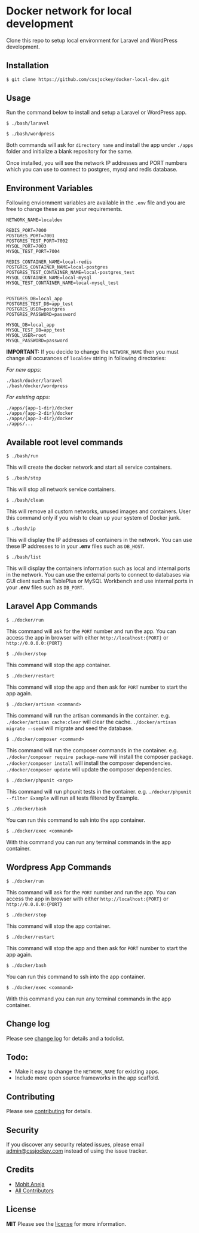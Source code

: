 # Docker network for local development

Clone this repo to setup local environment for Laravel and WordPress development.
## Installation

``` bash
$ git clone https://github.com/cssjockey/docker-local-dev.git
```

## Usage
Run the command below to install and setup a Laravel or WordPress app.
```
$ ./bash/laravel
```
```
$ ./bash/wordpress
```
Both commands will ask for `directory name` and install the app under `./apps` folder and initialize a blank repository for the same.

Once installed, you will see the network IP addresses and PORT numbers which you can use to connect to postgres, mysql and redis database.

## Environment Variables
Following enviornment variables are available in the `.env` file and you are free to change these as per your requirements.

```
NETWORK_NAME=localdev

REDIS_PORT=7000
POSTGRES_PORT=7001
POSTGRES_TEST_PORT=7002
MYSQL_PORT=7003
MYSQL_TEST_PORT=7004

REDIS_CONTAINER_NAME=local-redis
POSTGRES_CONTAINER_NAME=local-postgres
POSTGRES_TEST_CONTAINER_NAME=local-postgres_test
MYSQL_CONTAINER_NAME=local-mysql
MYSQL_TEST_CONTAINER_NAME=local-mysql_test


POSTGRES_DB=local_app
POSTGRES_TEST_DB=app_test
POSTGRES_USER=postgres
POSTGRES_PASSWORD=password

MYSQL_DB=local_app
MYSQL_TEST_DB=app_test
MYSQL_USER=root
MYSQL_PASSWORD=password
```

__IMPORTANT:__ If you decide to change the `NETWORK_NAME` then you must change all occurances of `localdev` string in following directories:

*For new apps:*
```
./bash/docker/laravel
./bash/docker/wordpress
```
*For existing apps:*
```
./apps/{app-1-dir}/docker
./apps/{app-2-dir}/docker
./apps/{app-3-dir}/docker
./apps/...
```



## Available root level commands

```
$ ./bash/run
```
This will create the docker network and start all service containers.

```
$ ./bash/stop
```
This will stop all network service containers.

```
$ ./bash/clean
```
This will remove all custom networks, unused images and containers. User this command only if you wish to clean up your system of Docker junk.

```
$ ./bash/ip
```
This will display the IP addresses of containers in the network. You can use these IP addresses to in your **.env** files such as `DB_HOST`.

```
$ ./bash/list
```
This will display the containers information such as local and internal ports in the network. You can use the external ports to connect to databases via GUI client such as TablePlus or MySQL Workbench and use internal ports in your **.env** files such as `DB_PORT`.

## Laravel App Commands

```
$ ./docker/run
```
This command will ask for the `PORT` number and run the app. You can access the app in browser with either `http://localhost:{PORT}` or `http://0.0.0.0:{PORT}`
```
$ ./docker/stop
```
This command will stop the app container.
```
$ ./docker/restart
```
This command will stop the app and then ask for `PORT` number to start the app again.
```
$ ./docker/artisan <command>
```
This command will run the artisan commands in the container. 
e.g. 
`./docker/artisan cache:clear` will clear the cache.
`./docker/artisan migrate --seed` will migrate and seed the database.
```
$ ./docker/composer <command>
```
This command will run the composer commands in the container. 
e.g. 
`./docker/composer require package-name` will install the composer package.
`./docker/composer install` will install the composer dependencies.
`./docker/composer update` will update the composer dependencies.
```
$ ./docker/phpunit <args>
```
This command will run phpunit tests in the container.
 e.g. 
`./docker/phpunit --filter Example` will run all tests filtered by Example.
```
$ ./docker/bash
```
You can run this command to ssh into the app container.
```
$ ./docker/exec <command>
```
With this command you can run any terminal commands in the app container.

## Wordpress App Commands

```
$ ./docker/run
```
This command will ask for the `PORT` number and run the app. You can access the app in browser with either `http://localhost:{PORT}` or `http://0.0.0.0:{PORT}`
```
$ ./docker/stop
```
This command will stop the app container.
```
$ ./docker/restart
```
This command will stop the app and then ask for `PORT` number to start the app again.
```
$ ./docker/bash
```
You can run this command to ssh into the app container.
```
$ ./docker/exec <command>
```
With this command you can run any terminal commands in the app container.

## Change log

Please see [change log](changelog.md) for details and a todolist.

## Todo:
- Make it easy to change the `NETWORK_NAME` for existing apps.
- Include more open source frameworks in the app scaffold.

## Contributing

Please see [contributing](contributing.md) for details.

## Security

If you discover any security related issues, please email admin@cssjockey.com instead of using the issue tracker.

## Credits

- [Mohit Aneja](https://github.com/cssjockey)
- [All Contributors](https://github.com/cssjockey/docker-local-dev/graphs/contributors)

## License

__MIT__ Please see the [license](license.md) for more information.

